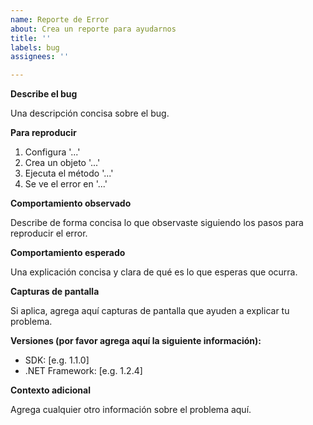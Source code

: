 ```yaml
---
name: Reporte de Error
about: Crea un reporte para ayudarnos
title: ''
labels: bug
assignees: ''

---
```


**Describe el bug**

Una descripción concisa sobre el bug.
 
**Para reproducir**

1. Configura '...'
2. Crea un objeto '...'
3. Ejecuta el método '...'
4. Se ve el error en '...'

**Comportamiento observado**

Describe de forma concisa lo que observaste siguiendo los pasos para reproducir el error.

**Comportamiento esperado**

Una explicación concisa y clara de qué es lo que esperas que ocurra.

**Capturas de pantalla**

Si aplica, agrega aquí capturas de pantalla que ayuden a explicar tu problema.

**Versiones (por favor agrega aquí la siguiente información):**
- SDK: [e.g. 1.1.0]
- .NET Framework: [e.g. 1.2.4]

**Contexto adicional**

Agrega cualquier otro información sobre el problema aquí.
